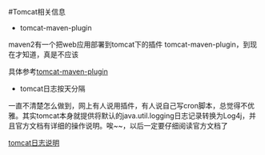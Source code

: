 #Tomcat相关信息
* tomcat-maven-plugin

maven2有一个把web应用部署到tomcat下的插件 tomcat-maven-plugin，到现在才知道，真是不应该

具体参考[tomcat-maven-plugin](http://tomcat.apache.org/maven-plugin.html)

* tomcat日志按天分隔

一直不清楚怎么做到，网上有人说用插件，有人说自己写cron脚本，总觉得不优雅。其实tomcat本身就提供将默认的java.util.logging日志记录转换为Log4j，并且官方文档有详细的操作说明。唉~~，以后一定要仔细阅读官方文档了

[tomcat日志说明](http://tomcat.apache.org/tomcat-8.0-doc/logging.html)
